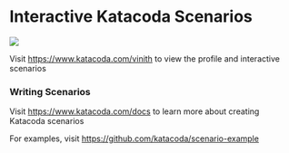 # Interactive Katacoda Scenarios

[![](http://shields.katacoda.com/katacoda/vinith/count.svg)](https://www.katacoda.com/vinith "Get your profile on Katacoda.com")

Visit https://www.katacoda.com/vinith to view the profile and interactive scenarios

### Writing Scenarios
Visit https://www.katacoda.com/docs to learn more about creating Katacoda scenarios

For examples, visit https://github.com/katacoda/scenario-example
